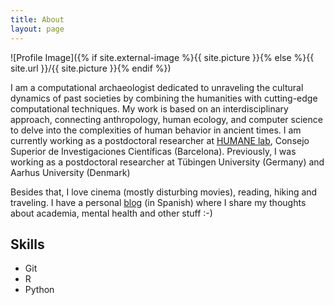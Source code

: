 ```yaml
---
title: About
layout: page
---
```

![Profile Image]({% if site.external-image %}{{ site.picture }}{% else %}{{ site.url }}/{{ site.picture }}{% endif %})

<p>I am a computational archaeologist dedicated to unraveling the cultural dynamics of past societies by combining the humanities with cutting-edge computational techniques. My work is based on an interdisciplinary approach, connecting anthropology, human ecology, and computer science to delve into the complexities of human behavior in ancient times. I am currently working as a postdoctoral researcher at <a href="https://aihub.csic.es/producto/humane-human-ecology-and-achaeology/">HUMANE lab</a>, Consejo Superior de Investigaciones Científicas (Barcelona). Previously, I was working as a postdoctoral researcher at Tübingen University (Germany) and Aarhus University (Denmark) </p>

<p> Besides that, I love cinema (mostly disturbing movies), reading, hiking and traveling. I have a personal <a href="https://mcotsar.medium.com/">blog</a> (in Spanish) where I share my thoughts about academia, mental health and other stuff :-) </p>


<h2>Skills</h2>

<ul class="skill-list">
	<!-- <li>HTML - Jade - Haml - Erb</li>
	<li>Responsive (Mobile First)</li>
	<li>CSS (Stylus, Sass, Less)</li>
	<li>Css Frameworks (Bootstrap, Foundation)</li>
	<li>Javascript (Design Patterns, Tests)</li>
	<li>AngularJS - ReactJS</li>
	<li>Grunt - Gulp - Yeoman</li> -->
	<li>Git</li>
	<li>R </li>
	<li>Python</li>
	<!--<li>MySQL - MongoDB</li>
	<li>Scrum and Kanban</li>
	<li>TDD e Continuous Integration</li> -->
</ul>

<!-- <h2>Projects</h2>

<ul>
	<li><a href="https://github.com/">Mcotsar</a></li>
</ul>
-->
